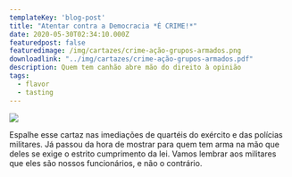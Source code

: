 ```yaml
---
templateKey: 'blog-post'
title: "Atentar contra a Democracia *É CRIME!*"
date: 2020-05-30T02:34:10.000Z
featuredpost: false
featuredimage: /img/cartazes/crime-ação-grupos-armados.png
downloadlink: "../img/cartazes/crime-ação-grupos-armados.pdf"
description: Quem tem canhão abre mão do direito à opinião
tags:
  - flavor
  - tasting
---
```

![](/img/cartazes/crime-ação-grupos-armados.png)

Espalhe esse cartaz nas imediações de quartéis do exército e das polícias militares.
Já passou da hora de mostrar para quem tem arma na mão que deles se exige o estrito
cumprimento da lei. Vamos lembrar aos militares que eles são nossos funcionários, e
não o contrário.